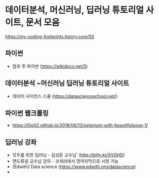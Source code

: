 # 데이터분석, 머신러닝, 딥러닝 튜토리얼 사이트, 문서 모음

https://my-coding-footprints.tistory.com/50

## 파이썬
* 점프 투 파이썬 (https://wikidocs.net/5)

## 데이터분석 ~머신러닝 딥러닝 튜토리얼 사이트
* 데이터 사이언스 스쿨 (https://datascienceschool.net/)

## 파이썬 웹크롤링
* https://l0o02.github.io/2018/06/13/selenium-with-beautifulsoup-1/

## 딥러닝 강좌
* 모두를 위한 딥러닝 - 김성훈 교수님' (http://bitly.kr/XVGHD)
* 앤드류응 교수님 강의 - 코세라에서 영어자막으로 시청 가능
* [Edwith] Data science (https://www.edwith.org/datascience)
* 
